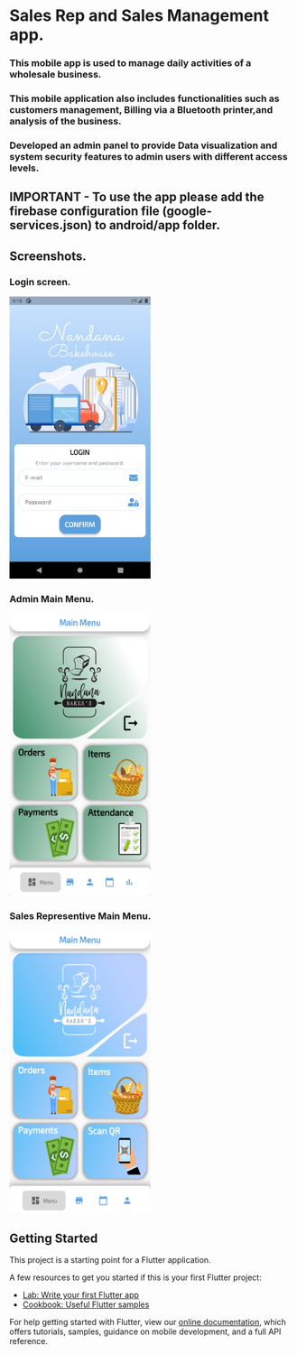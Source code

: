 # Sales Rep and Sales Management app.

### This mobile app is used to manage daily activities of a wholesale business.
### This mobile application also includes functionalities such as customers management, Billing via a Bluetooth printer,and analysis of the business.
### Developed an admin panel to provide Data visualization and system security features to admin users with different access levels.

## IMPORTANT - To use the app please add the firebase configuration file (google-services.json) to android/app folder.

## Screenshots.

### Login screen.
<img src="https://github.com/imesh562/sales-rep-management-app-flutter/blob/main/ss/Screenshot(2).png" width="250" height="500">

### Admin Main Menu.
<img src="https://github.com/imesh562/sales-rep-management-app-flutter/blob/main/ss/Screenshot(6).png" width="250" height="500">

### Sales Representive Main Menu.
<img src="https://github.com/imesh562/sales-rep-management-app-flutter/blob/main/ss/Screenshot(7).png" width="250" height="500">

## Getting Started

This project is a starting point for a Flutter application.

A few resources to get you started if this is your first Flutter project:

- [Lab: Write your first Flutter app](https://flutter.dev/docs/get-started/codelab)
- [Cookbook: Useful Flutter samples](https://flutter.dev/docs/cookbook)

For help getting started with Flutter, view our
[online documentation](https://flutter.dev/docs), which offers tutorials,
samples, guidance on mobile development, and a full API reference.
